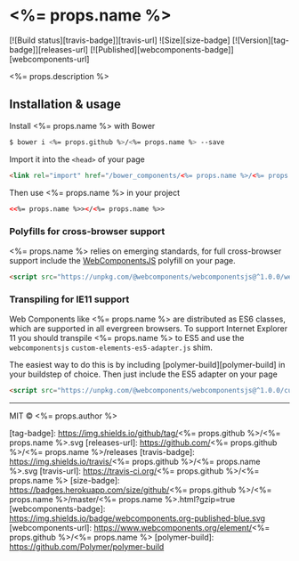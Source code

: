 # <%= props.name %>
[![Build status][travis-badge]][travis-url] ![Size][size-badge] [![Version][tag-badge]][releases-url] [![Published][webcomponents-badge]][webcomponents-url]

<%= props.description %>

## Installation & usage

Install <%= props.name %> with Bower

```sh
$ bower i <%= props.github %>/<%= props.name %> --save
```

Import it into the `<head>` of your page

```html
<link rel="import" href="/bower_components/<%= props.name %>/<%= props.name %>.html">
```

Then use <%= props.name %> in your project

```html
<<%= props.name %>></<%= props.name %>>
```

### Polyfills for cross-browser support

<%= props.name %> relies on emerging standards, for full cross-browser support include the [WebComponentsJS](https://github.com/webcomponents/webcomponentsjs) polyfill on your page.

```html
<script src="https://unpkg.com/@webcomponents/webcomponentsjs@^1.0.0/webcomponents-loader.js"></script>
```

### Transpiling for IE11 support

Web Components like <%= props.name %> are distributed as ES6 classes, which are supported in all evergreen browsers. To support Internet Explorer 11 you should transpile <%= props.name %> to ES5 and use the `webcomponentsjs` `custom-elements-es5-adapter.js` shim. 

The easiest way to do this is by including [polymer-build][polymer-build] in your buildstep of choice. Then just include the ES5 adapter on your page

```html
<script src="https://unpkg.com/@webcomponents/webcomponentsjs@^1.0.0/custom-elements-es5-adapter.js"></script>
```

***

MIT © <%= props.author %>

[tag-badge]: https://img.shields.io/github/tag/<%= props.github %>/<%= props.name %>.svg
[releases-url]: https://github.com/<%= props.github %>/<%= props.name %>/releases
[travis-badge]: https://img.shields.io/travis/<%= props.github %>/<%= props.name %>.svg
[travis-url]: https://travis-ci.org/<%= props.github %>/<%= props.name %>
[size-badge]: https://badges.herokuapp.com/size/github/<%= props.github %>/<%= props.name %>/master/<%= props.name %>.html?gzip=true
[webcomponents-badge]: https://img.shields.io/badge/webcomponents.org-published-blue.svg
[webcomponents-url]: https://www.webcomponents.org/element/<%= props.github %>/<%= props.name %>
[polymer-build]: https://github.com/Polymer/polymer-build
